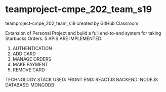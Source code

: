 # teamproject-cmpe_202_team_s19
teamproject-cmpe_202_team_s19 created by GitHub Classroom

Extansion of  Personal Project and build a full end-to-end system for taking Starbucks Orders. 
5 APIS ARE IMPLEMENTED:
1. AUTHENTICATION
2. ADD CARD
3. MANAGE ORDERS
4. MAKE PAYMENT
5. REMOVE CARD

TECHNOLOGY STACK USED:
FRONT END: REACTJS
BACKEND: NODEJS
DATABASE: MONGODB
